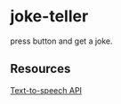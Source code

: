 # joke-teller
press button and get a joke. 
## Resources
[Text-to-speech API](https://www.voicerss.org//api/)